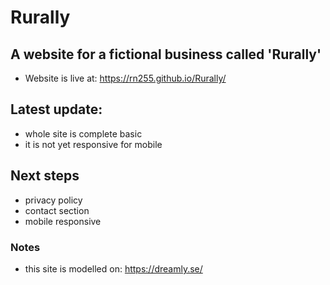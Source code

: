 # Rurally
## A website for a fictional business called 'Rurally'
- Website is live at: https://rn255.github.io/Rurally/
## Latest update:
  - whole site is complete basic
  - it is not yet responsive for mobile
## Next steps
  - privacy policy
  - contact section
  - mobile responsive
### Notes
- this site is modelled on: https://dreamly.se/
